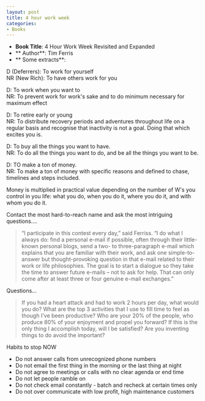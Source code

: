 ```yaml
---
layout: post
title: 4 hour work week
categories:
- Books
---
```

- **Book Title**: 4 Hour Work Week Revisited and Expanded
- ** Author**: Tim Ferris
- ** Some extracts**:

D (Deferrers): To work for yourself <br>
NR (New Rich): To have others work for you

D: To work when you want to<br>
NR: To prevent work for work's sake and to do minimum necessary for maximum effect

D: To retire early or young<br>
NR: To distribute recovery periods and adventures throughout life on a regular basis and recognise that inactivity is not a goal. Doing that which excites you is.

D: To buy all the things you want to have.<br>
NR: To do all the things you want to do, and be all the things you want to be.

D: TO make a ton of money.<br>
NR: To make a ton of money with specific reasons and defined to chase, timelines and steps included.

Money is multiplied in practical value depending on the number of W's you control in you life: what you do, when you do it, where you do it, and with whom you do it.

Contact the most hard-to-reach name and ask the most intriguing questions....

> “I participate in this contest every day,” said Ferriss. “I do what I always do: find a personal e-mail if possible, often through their little-known personal blogs, send a two- to three-paragraph e-mail which explains that you are familiar with their work, and ask one simple-to-answer but thought-provoking question in that e-mail related to their work or life philosophies. The goal is to start a dialogue so they take the time to answer future e-mails – not to ask for help. That can only come after at least three or four genuine e-mail exchanges.”

Questions...

> If you had a heart attack and had to work 2 hours per day, what would you do? What are the top 3 activities that I use to fill time to feel as though I've been productive? Who are your 20% of the people, who produce 80% of your enjoyment and propel you forward? If this is the only thing I accomplish today, will I be satisfied? Are you inventing things to do avoid the important?

Habits to stop NOW

- Do not answer calls from unrecognized phone numbers
- Do not email the first thing in the morning or the last thing at night
- Do not agree to meetings or calls with no clear agenda or end time
- Do not let people ramble on
- Do not check email constantly - batch and recheck at certain times only
- Do not over communicate with low profit, high maintenance customers
